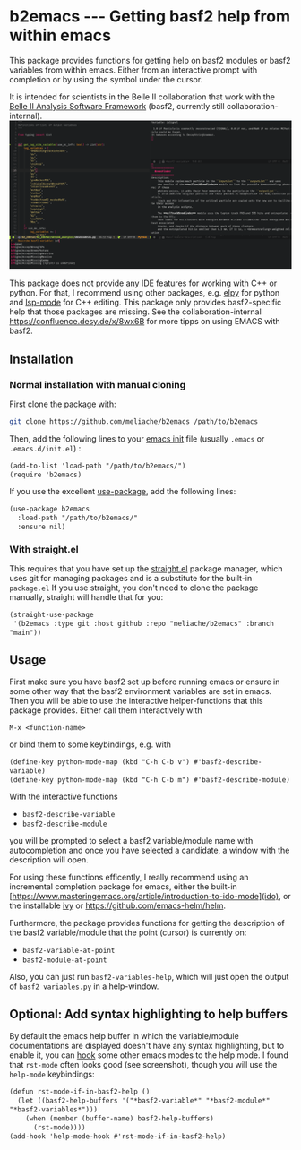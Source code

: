 # b2emacs --- Getting basf2 help from within emacs 

This package provides functions for getting help on basf2 modules or basf2 variables from
within emacs. Either from an interactive prompt with completion or by using the
symbol under the cursor.

It is intended for scientists in the Belle II collaboration that work with the
[Belle II Analysis Software
Framework](https://doi.org/10.1007/s41781-018-0017-9) (basf2, currently still
collaboration-internal). ![](screenshots/is_signal.png)


This package does not provide any IDE features for working with C++ or python.
For that, I recommend using other packages, e.g.
[elpy](https://github.com/jorgenschaefer/elpy) for python and
[lsp-mode](https://github.com/emacs-lsp/lsp-mode) for C++ editing. This package
only provides basf2-specific help that those packages are missing. See the
collaboration-internal https://confluence.desy.de/x/8wx6B for more tipps on
using EMACS with basf2.

## Installation

### Normal installation with manual cloning

First clone the package with:
``` bash
git clone https://github.com/meliache/b2emacs /path/to/b2emacs
```

Then, add the following lines to your [emacs
init](https://www.gnu.org/software/emacs/manual/html_node/emacs/Init-File.html)
file (usually `.emacs` or `.emacs.d/init.el`) :

``` elisp
(add-to-list 'load-path "/path/to/b2emacs/")
(require 'b2emacs)
```

If you use the excellent [use-package](https://github.com/jwiegley/use-package),
add the following lines:

``` elisp
(use-package b2emacs
  :load-path "/path/to/b2emacs/"
  :ensure nil)
```

### With straight.el

This requires that you have set up the
[straight.el](https://github.com/raxod502/straight.el) package manager, which
uses git for managing packages and is a substitute for the built-in `package.el`
If you use straight, you don't need to clone the package manually, straight will
handle that for you:

``` elisp
(straight-use-package
 '(b2emacs :type git :host github :repo "meliache/b2emacs" :branch  "main"))
```

## Usage

First make sure you have basf2 set up before running emacs or ensure in some other way
that the basf2 environment variables are set in emacs. Then you will be able to
use the interactive helper-functions that this package provides. Either call
them interactively with

```
M-x <function-name>
```

or bind them to some keybindings, e.g. with

``` elisp
(define-key python-mode-map (kbd "C-h C-b v") #'basf2-describe-variable)
(define-key python-mode-map (kbd "C-h C-b m") #'basf2-describe-module)
```

With the interactive functions

- `basf2-describe-variable`
- `basf2-describe-module`

you will be prompted to select a basf2 variable/module name with autocompletion
and once you have selected a candidate, a window with the description will open.

For using these functions efficently, I really recommend using an
incremental completion package for emacs, either the built-in
[https://www.masteringemacs.org/article/introduction-to-ido-mode](ido), or the
installable [ivy](https://github.com/abo-abo/swiper) or
<https://github.com/emacs-helm/helm>.

Furthermore, the package provides functions for getting the description of the
basf2 variable/module that the point (cursor) is currently on:

- `basf2-variable-at-point`
- `basf2-module-at-point`

Also, you can just run `basf2-variables-help`, which will just open the output
of `basf2 variables.py` in a help-window.

## Optional: Add syntax highlighting to help buffers

By default the emacs help buffer in which the variable/module documentations are
displayed doesn't have any syntax highlighting, but to enable it, you can
[hook](https://www.gnu.org/software/emacs/manual/html_node/emacs/Hooks.html)
some other emacs modes to the help mode. I found that `rst-mode` often looks
good (see screenshot), though you will use the `help-mode` keybindings:

``` elisp
(defun rst-mode-if-in-basf2-help ()
  (let ((basf2-help-buffers '("*basf2-variable*" "*basf2-module*" "*basf2-variables*")))
    (when (member (buffer-name) basf2-help-buffers)
      (rst-mode))))
(add-hook 'help-mode-hook #'rst-mode-if-in-basf2-help)
```
